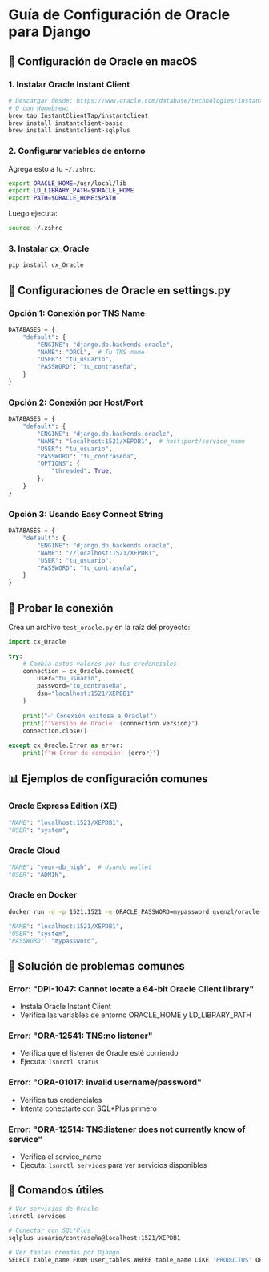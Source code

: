 # Guía de Configuración de Oracle para Django

## 📝 Configuración de Oracle en macOS

### 1. Instalar Oracle Instant Client

```bash
# Descargar desde: https://www.oracle.com/database/technologies/instant-client/macos-intel-x86-downloads.html
# O con Homebrew:
brew tap InstantClientTap/instantclient
brew install instantclient-basic
brew install instantclient-sqlplus
```

### 2. Configurar variables de entorno

Agrega esto a tu `~/.zshrc`:

```bash
export ORACLE_HOME=/usr/local/lib
export LD_LIBRARY_PATH=$ORACLE_HOME
export PATH=$ORACLE_HOME:$PATH
```

Luego ejecuta:
```bash
source ~/.zshrc
```

### 3. Instalar cx_Oracle

```bash
pip install cx_Oracle
```

## 🔧 Configuraciones de Oracle en settings.py

### Opción 1: Conexión por TNS Name
```python
DATABASES = {
    "default": {
        "ENGINE": "django.db.backends.oracle",
        "NAME": "ORCL",  # Tu TNS name
        "USER": "tu_usuario",
        "PASSWORD": "tu_contraseña",
    }
}
```

### Opción 2: Conexión por Host/Port
```python
DATABASES = {
    "default": {
        "ENGINE": "django.db.backends.oracle",
        "NAME": "localhost:1521/XEPDB1",  # host:port/service_name
        "USER": "tu_usuario",
        "PASSWORD": "tu_contraseña",
        "OPTIONS": {
            "threaded": True,
        },
    }
}
```

### Opción 3: Usando Easy Connect String
```python
DATABASES = {
    "default": {
        "ENGINE": "django.db.backends.oracle",
        "NAME": "//localhost:1521/XEPDB1",
        "USER": "tu_usuario",
        "PASSWORD": "tu_contraseña",
    }
}
```

## 🧪 Probar la conexión

Crea un archivo `test_oracle.py` en la raíz del proyecto:

```python
import cx_Oracle

try:
    # Cambia estos valores por tus credenciales
    connection = cx_Oracle.connect(
        user="tu_usuario",
        password="tu_contraseña",
        dsn="localhost:1521/XEPDB1"
    )
    
    print("✅ Conexión exitosa a Oracle!")
    print(f"Versión de Oracle: {connection.version}")
    connection.close()
    
except cx_Oracle.Error as error:
    print(f"❌ Error de conexión: {error}")
```

## 📊 Ejemplos de configuración comunes

### Oracle Express Edition (XE)
```python
"NAME": "localhost:1521/XEPDB1",
"USER": "system",
```

### Oracle Cloud
```python
"NAME": "your-db_high",  # Usando wallet
"USER": "ADMIN",
```

### Oracle en Docker
```bash
docker run -d -p 1521:1521 -e ORACLE_PASSWORD=mypassword gvenzl/oracle-xe
```

```python
"NAME": "localhost:1521/XEPDB1",
"USER": "system",
"PASSWORD": "mypassword",
```

## 🚨 Solución de problemas comunes

### Error: "DPI-1047: Cannot locate a 64-bit Oracle Client library"
- Instala Oracle Instant Client
- Verifica las variables de entorno ORACLE_HOME y LD_LIBRARY_PATH

### Error: "ORA-12541: TNS:no listener"
- Verifica que el listener de Oracle esté corriendo
- Ejecuta: `lsnrctl status`

### Error: "ORA-01017: invalid username/password"
- Verifica tus credenciales
- Intenta conectarte con SQL*Plus primero

### Error: "ORA-12514: TNS:listener does not currently know of service"
- Verifica el service_name
- Ejecuta: `lsnrctl services` para ver servicios disponibles

## 📝 Comandos útiles

```bash
# Ver servicios de Oracle
lsnrctl services

# Conectar con SQL*Plus
sqlplus usuario/contraseña@localhost:1521/XEPDB1

# Ver tablas creadas por Django
SELECT table_name FROM user_tables WHERE table_name LIKE 'PRODUCTOS' OR table_name LIKE 'CLIENTES';
```

